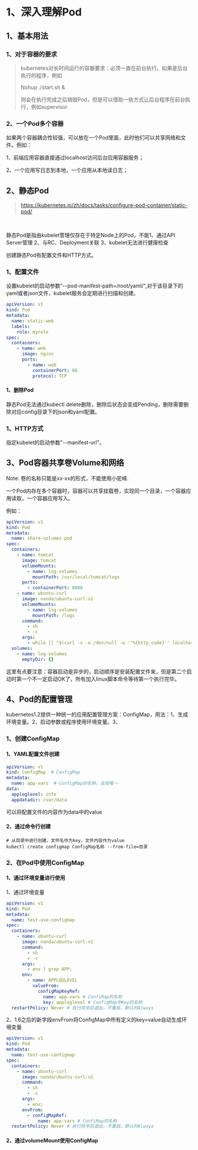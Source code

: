 # 1、深入理解Pod

## 1、基本用法



### 1、对于容器的要求

>kubernetes对长时间运行的容器要求：必须一直在前台执行。如果是后台执行的程序，例如
>
>Nohup ./start.sh &
>
>则会在执行完成之后销毁Pod，但是可以借助一些方式让后台程序在前台执行，例如supervisor



### 2、一个Pod多个容器

​	如果两个容器耦合性较强，可以放在一个Pod里面，此时他们可以共享网络和文件。例如：

1、前端应用容器直接通过localhost访问后台应用容器服务；

2、一个应用写日志到本地，一个应用从本地读日志；



## 2、静态Pod

> https://kubernetes.io/zh/docs/tasks/configure-pod-container/static-pod/

​	

静态Pod是指由kubelet管理仅存在于特定Node上的Pod，不能1、通过API Server管理	2、与RC、Deployment关联	3、kubelet无法进行健康检查

创建静态Pod有配置文件和HTTP方式。



### 1、配置文件

设置kubelet的启动参数"--pod-manifest-path=/root/yaml/",对于该目录下的yaml或者json文件，kubelet服务会定期进行扫描和创建。

~~~yaml
apiVersion: v1
kind: Pod
metadata:
  name: static-web
  labels:
    role: myrole
spec:
  containers:
    - name: web
      image: nginx
      ports:
        - name: web
          containerPort: 80
          protocol: TCP
~~~



#### 1、删除Pod

静态Pod无法通过kubectl delete删除，删除后状态会变成Pending，删除需要删除对应config目录下的json和yaml配置。



### 1、HTTP方式

指定kubelet的启动参数"--manifest-url"。



## 3、Pod容器共享卷Volume和网络

Note: 卷的名称只能是xx-xx的形式，不能使用小驼峰.

一个Pod内存在多个容器时，容器可以共享挂载卷，实现同一个目录，一个容器应用读取，一个容器应用写入。

例如：

~~~yaml
apiVersion: v1
kind: Pod
metadata:
  name: share-volumes-pod
spec:
  containers:
    - name: tomcat
      image: tomcat
      volumeMounts:
        - name: log-volumes
          mountPath: /usr/local/tomcat/logs
      ports:
        - containerPort: 8080
    - name: ubuntu-curl
      image: nanda/ubuntu-curl:v1
      volumeMounts:
        - name: log-volumes
          mountPath: /logs
      command: 
        - sh
        - -c
      args:
        - while [[ "$(curl -s -o /dev/null -w ''%{http_code}'' localhost:8080)" != '200' ]]; do echo Waiting for tomcat;sleep 5; done; tail -f /logs/catalina*.log;
  volumes:
    - name: log-volumes
      emptyDir: {}
~~~



这里有点要注意：容器启动是异步的，启动顺序是安装配置文件来，但是第二个启动时第一个不一定启动OK了，所有加入linux脚本命令等待第一个执行完毕。



## 4、Pod的配置管理

kubernetes1.2提供一种统一的应用配置管理方案：ConfigMap，用法：1、生成环境变量。2、启动参数或程序使用环境变量。3、



### 1、创建ConfigMap

#### 1、YAML配置文件创建

~~~yaml
apiVersion: v1
kind: ConfigMap  # ConfigMap
metadata:
  name: app-vars  # ConfigMap的名称，全局唯一
data:
  apploglevel: info
  appdatadir: /var/data
~~~



可以将配置文件的内容作为data中的value



#### 2、通过命令行创建

~~~shell
# 从目录中进行创建，文件名作为key，文件内容作为value
kubectl create configmap ConfigMap名称 --from-file=目录
~~~



### 2、在Pod中使用ConfigMap

#### 1、通过环境变量进行使用

1、通过环境变量

~~~yaml
apiVersion: v1
kind: Pod
metadata:
  name: test-use-configmap
spec:
  containers:
    - name: ubuntu-curl
      image: nanda/ubuntu-curl:v1
      command: 
        - sh
        - -c
      args:
        - env | grep APP;
      env: 
        - name: APPLOGLEVEL
          valueFrom:
            configMapKeyRef:
              name: app-vars # ConfiMap的名称
              key: apploglevel # ConfigMap中Key的名称
  restartPolicy: Never # 执行完毕后退出，不重启，默认时Always
~~~



2、1.6之后的新字段envFrom将ConfigMap中所有定义的key=value自动生成环境变量

~~~yaml
apiVersion: v1
kind: Pod
metadata:
  name: test-use-configmap
spec:
  containers:
    - name: ubuntu-curl
      image: nanda/ubuntu-curl:v1
      command: 
        - sh
        - -c
      args:
        - env;
      envFrom: 
        - configMapRef:
            name: app-vars # ConfiMap的名称
  restartPolicy: Never # 执行完毕后退出，不重启，默认时Always
~~~



#### 2、通过volumeMount使用ConfigMap



